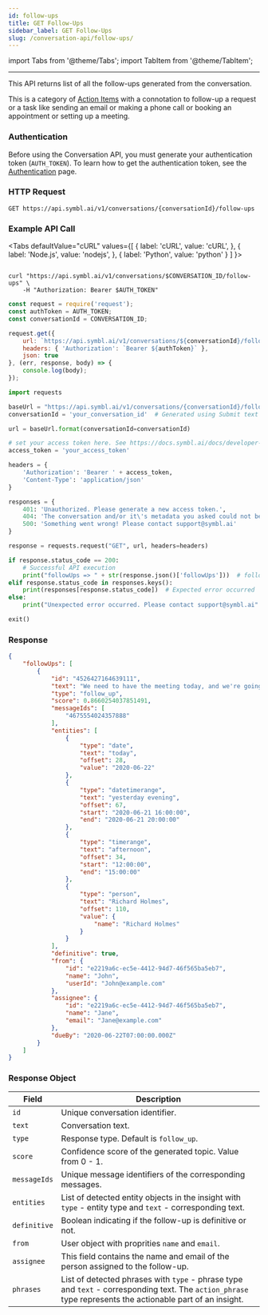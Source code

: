 ```yaml
---
id: follow-ups
title: GET Follow-Ups
sidebar_label: GET Follow-Ups
slug: /conversation-api/follow-ups/
---
```


import Tabs from '@theme/Tabs';
import TabItem from '@theme/TabItem';

---

This API returns list of all the follow-ups generated from the conversation.

This is a category of [Action Items](/docs/conversation-api/action-items) with a connotation to follow-up a request or
a task like sending an email or making a phone call or booking an appointment
or setting up a meeting.

### Authentication

Before using the Conversation API, you must generate your authentication token (`AUTH_TOKEN`). To learn how to get the authentication token, see the [Authentication](/docs/developer-tools/authentication) page.

### HTTP Request

`GET https://api.symbl.ai/v1/conversations/{conversationId}/follow-ups`

### Example API Call

<Tabs
  defaultValue="cURL"
  values={[
    { label: 'cURL', value: 'cURL', },
    { label: 'Node.js', value: 'nodejs', },
    { label: 'Python', value: 'python' }
  ]
}>
<TabItem value="cURL">

```shell

curl "https://api.symbl.ai/v1/conversations/$CONVERSATION_ID/follow-ups" \
    -H "Authorization: Bearer $AUTH_TOKEN"
```

</TabItem>

<TabItem value="nodejs">

```js
const request = require('request');
const authToken = AUTH_TOKEN;
const conversationId = CONVERSATION_ID;

request.get({
    url: `https://api.symbl.ai/v1/conversations/${conversationId}/follow-ups`,
    headers: { 'Authorization': `Bearer ${authToken}` },
    json: true
}, (err, response, body) => {
    console.log(body);
});
```

</TabItem>
<TabItem value="python">

```py
import requests

baseUrl = "https://api.symbl.ai/v1/conversations/{conversationId}/follow-ups"
conversationId = 'your_conversation_id'  # Generated using Submit text end point

url = baseUrl.format(conversationId=conversationId)

# set your access token here. See https://docs.symbl.ai/docs/developer-tools/authentication
access_token = 'your_access_token'

headers = {
    'Authorization': 'Bearer ' + access_token,
    'Content-Type': 'application/json'
}

responses = {
    401: 'Unauthorized. Please generate a new access token.',
    404: 'The conversation and/or it\'s metadata you asked could not be found, please check the input provided',
    500: 'Something went wrong! Please contact support@symbl.ai'
}

response = requests.request("GET", url, headers=headers)

if response.status_code == 200:
    # Successful API execution
    print("followUps => " + str(response.json()['followUps']))  # followUps object containing followUp id, text, type, score, messageIds, entities, from, assignee, phrases
elif response.status_code in responses.keys():
    print(responses[response.status_code])  # Expected error occurred
else:
    print("Unexpected error occurred. Please contact support@symbl.ai" + ", Debug Message => " + str(response.text))

exit()
```
</TabItem>
</Tabs>


### Response

```json
{
    "followUps": [
        {
            "id": "4526427164639111",
            "text": "We need to have the meeting today, and we're going to talk about the how to run a product strategy workshop conducted by Richard Holmes yesterday evening. There is a meeting with the customer in the afternoon as well.",
            "type": "follow_up",
            "score": 0.8660254037851491,
            "messageIds": [
                "4675554024357888"
            ],
            "entities": [
                {
                    "type": "date",
                    "text": "today",
                    "offset": 28,
                    "value": "2020-06-22"
                },
                {
                    "type": "datetimerange",
                    "text": "yesterday evening",
                    "offset": 67,
                    "start": "2020-06-21 16:00:00",
                    "end": "2020-06-21 20:00:00" 
                },
                {
                    "type": "timerange",
                    "text": "afternoon",
                    "offset": 34,
                    "start": "12:00:00",
                    "end": "15:00:00" 
                },
                {
                    "type": "person",
                    "text": "Richard Holmes",
                    "offset": 110,
                    "value": {
                        "name": "Richard Holmes"
                    }
                }
            ],
            "definitive": true,
            "from": {
                "id": "e2219a6c-ec5e-4412-94d7-46f565ba5eb7",
                "name": "John",
                "userId": "John@example.com"
            },
            "assignee": {
                "id": "e2219a6c-ec5e-4412-94d7-46f565ba5eb7",
                "name": "Jane",
                "email": "Jane@example.com"
            },
            "dueBy": "2020-06-22T07:00:00.000Z"
        }
    ]
}
```


### Response Object

Field  | Description
---------- | ------- |
```id``` | Unique conversation identifier.
```text``` | Conversation text.
```type``` | Response type. Default is `follow_up`.
```score``` | Confidence score of the generated topic. Value from 0 - 1.
```messageIds``` | Unique message identifiers of the corresponding messages.
```entities``` | List of detected entity objects in the insight with `type` - entity type and `text` - corresponding text.
```definitive``` | Boolean indicating if the follow-up is definitive or not.
```from``` | User object with proprities `name` and `email`.
```assignee``` | This field contains the name and email of the person assigned to the follow-up.
```phrases``` | List of detected phrases with `type` - phrase type and `text` - corresponding text. The `action_phrase` type represents the actionable part of an insight.
